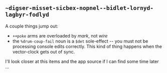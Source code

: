 ## `~digser-misset-sicbex-nopnel--bidlet-lornyd-lagbyr-fodlyd`
A couple things jump out:

- `++poke` arms are overloaded by *mark*, not *wire*
- the `%drum-coup-fail` noun is a `$det` sole-effect -- you must not be processing console edits correctly. This kind of thing happens when the vector-clock gets out of sync.

I'll look closer at this items and the app source if I can find some time later ...

